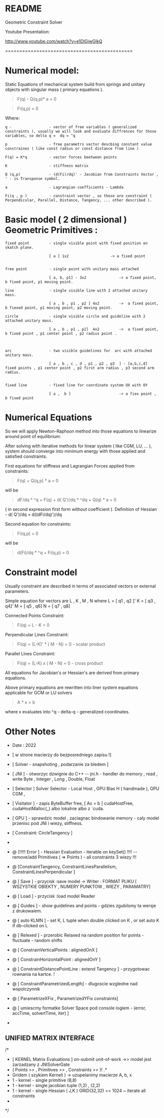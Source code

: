 README
=============================================

Geometric Constraint Solver

Youtube Presentation:

http://www.youtube.com/watch?v=e1DlGjwGlkQ

=============================================


# Numerical model:

Static Equations of mechanical system  build from springs and unitary objects with singular mass (  primary equations ).

> F(q) - Q(q,p)* a    = 0

> Fi(q,p)             = 0


Where:

    q -                 - vector of free variables ( generalized constraints ), usually we will look and evaluate diffrences for those variables, so delta q =  dq = ^q 

    p                   - free parametrs vector descbing constant value constraines ( like const radius or const distance from line )

    F(q) = K*q          - vector forces beetween points

    K                   - stiffness matrix 

    Q (q,p)             - (d(Fi)/dq)' - Jacobian from Constraints Vector ,  ' - is Transponse symbol.

    a                   - Lagrangian coefficients - Lambda

    Fi(q , p )          - constraint vector , so these are constraint ( Perpendicular, Parallel, Distance, Tangency, ... other described ).


# Basic model ( 2 dimensional ) Geometric Primitives : 

    fixed point         - single visible point with fixed position on skatch plane.

                        [ a ] 1x2                   -> a fixed point 

    
    free point          - single point with unitary mass attached

                        [ a, b, p1] - 3x2               -> a fixed point, b fixed point, p1 moving point.

    line                - single visible line with 2 attached unitary mass.

                        [ a , b , p1 , p2 ] 4x2         ->  a fixed point, b fiexed point, p1 moving point, p2 moving point.

    circle              - single visible circle and guideline with 2 attached unitary mass.

                        [ a , b , p1 , p2]  4x2         ->  a fixed point, b fixed point , p1 center point , p2 radius point .
               
    
    
    arc                 - two visible guidelines for  arc with attached unitary mass.            

                        [ a , b , c , d , p1 , p2 , p3  ] - [a,b,c,d] fixed points , p1 center point , p2 first arm radius , p3 second arm radius.

    
    fixed line          - fixed line for coordinate system OX with OY

                        [ a ,  b ]                      -> a fiex point , b fixed point
    




# Numerical Equations


So we will apply Newton-Raphson method into those equations to linearize around point of equilibrium:

After solving with iterative methods for linear system ( like CGM, LU, ... ), system should converge into minimum energy with those applied and satisfied constraints.


First equations for stiffness and Lagrangian Forces applied from constraints:

> F(q) + Q(q,p)  * a    = 0

will be  

> dF/dq * ^q  + F(q)  +  d( Q')/dq * ^dq + Q(q) * a = 0         

( in second expression first form without  coefficient ).  Definition of Hessian  -  d( Q')/dq = d((dFi/dq)')/dq 

Second equation for constraints: 

> Fi(q,p)                       = 0

will be

> d(Fi)/dq * ^q + Fi(q,p)       = 0
    

# Constraint model

Usually constraint are described in terms of associated vectors or external parameters.

Simple equation for vectors are   L , K , M , N  where L = [ q1 , q2 ]'  K  = [ q3 , q4]'  M  = [ q5 , q6]  N = [ q7 , q8] 

Connected Points Constraint:
> Fi(q)  =   L - K        = 0   

Perpendicular Lines Constraint:
> Fi(q) = (L-K)' * ( M - N)  = 0            - scalar product   

Parallel Lines Constraint:
> Fi(q) = (L-K) x ( M - N)  = 0             - cross product 

 
All equations for  Jacobian's or Hessian's are derived from primary equations.


Above primary equations are rewritten into liner system equations applicable for GCM or LU solvers 

> A * x  = b

where x evaluates into ^q - delta-q - generalized coordinates. 

# Other Notes

- Date : 2022


- [ w strone macierzy do bezposredniego zapisu !]
- [ Solver - snapshoting , podarzanie za bledem ]

- [ JNI ] - otworzyc dzwignie do C++  -- jni.h  - handler do memory , read , write Byte , Integer , Long , Double, Float
- [ Selector ] Solver Selector - Local Host , GPU Blas H ( handmade ), GPU CGM , 
- [ Visitator ] -  zapis ByteBuffer free, [ Ax = b ] cudaHostFree, cudaHostMalloc(_) albo lokalnie albo z `cuda. 
- [  GPU ]  - sprawdzic model , zaciagnac bindowanie memory - caly model przenisc pod JNI i wiezy, stiffness.
- [ Constraint: CircleTangency ]
- 
- @ [!!!!! Error ] - Hessian Evaluation   -  iterable on keySet()  !!!! --   remove/add Primitives ( => Points ) - all constraints 3 wiezy !!!
- @ [ConstraintTangency, ConstraintLinesParallelism, ConstraintLinesPerpendicular ]
- @ [ Save ]   - przycisk :save model -> Writer : FORMAT PLIKU [ WSZYSTKIE OBIEKTY , NUMERY PUNKTOW , WIEZY , PARAMATRY]
- @ [ Load ]  -  przycisk :load model Reader
- @ [ Guides ] - show guidelines and  points  - gdzies zgubilsmy ta wersje z drukowaiem.
- @ [ auto KLMN  ]   - set K, L tuple when double clicked on K , or set auto K if db-clicked on L
- @ [ Relexed ] - przerobic Relaxed na random position for points - fluctuate - random shifts
- @ [ ConstrainVerticalPoints   : alignedOnX ]
- @ [ ConstrainHorizontalPoint : alignedOnY ]
- @ [ ConstraintDistancePointLine : extend Tangency ] - przygotowac rownania na kartce. !
- @ [ ConstraintParametrizedLength] - dlugoscie wzgledne nad wspolczynnik 
- @ [ ParametrizeXFix , ParametrizedYFix constraints]
- @ [ umiescmy formatke  Solver Space pod console logiem - (error, accTime, solvertTime, iter) ]
- 

## UNIFIED MATRIX INTERFACE
/*
* [  KERNEL Matrix Evaluations ] on-submit unit-of-work ->> model jest  zarzadzany  z  JNISolverGate
* ( Points >> , Primitives >> , Constraints >> )! .* 
* Gridem ( szykiem Kerneli ) -> uzupelanimy macierze A, b, x
* 1 - kernel - single primitive (8,8) 
* 1 - kernel - single jacobian tuple (1,2) , (2,2)
* 1 - kernel - single Hessian ( J,K ) GRID(32,32) == 1024  ~ iterate all constraints
* 
*/